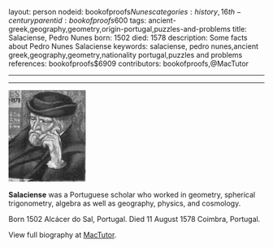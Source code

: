 layout: person
nodeid: bookofproofs$Nunes
categories: history,16th-century
parentid: bookofproofs$600
tags: ancient-greek,geography,geometry,origin-portugal,puzzles-and-problems
title: Salaciense, Pedro Nunes
born: 1502
died: 1578
description: Some facts about Pedro Nunes Salaciense
keywords: salaciense, pedro nunes,ancient greek,geography,geometry,nationality portugal,puzzles and problems
references: bookofproofs$6909
contributors: bookofproofs,@MacTutor

---


---

![Nunes.jpg](https://github.com/bookofproofs/bookofproofs.github.io/blob/main/_sources/_assets/images/portraits/Nunes.jpg?raw=true)

**Salaciense** was a Portuguese scholar who worked in geometry, spherical trigonometry, algebra as well as geography, physics, and cosmology.

Born 1502 Alcácer do Sal, Portugal. Died 11 August 1578 Coimbra, Portugal.


View full biography at [MacTutor](https://mathshistory.st-andrews.ac.uk/Biographies/Nunes/).